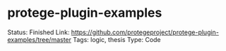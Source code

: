 # protege-plugin-examples

Status: Finished
Link: https://github.com/protegeproject/protege-plugin-examples/tree/master
Tags: logic, thesis
Type: Code
